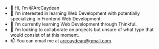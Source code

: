 - 👋 Hi, I’m @ArcCaydean
- 👀 I’m interested in learning Web Development with potentially specializing in Frontend Web Development.
- 🌱 I’m currently learning Web Development through Thinkful.
- 💞️ I’m looking to collaborate on projects but unsure of what type that would consist of at this moment.
- 📫 You can email me at arccaydean@gmail.com.


